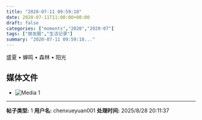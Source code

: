 ```yaml
---
title: "2020-07-11 09:59:18"
date: 2020-07-11T11:00:00+08:00
draft: false
categories: ["moments","2020","2020-07"]
tags: ["朋友圈","生活记录"]
summary: "2020-07-11 09:59:18..."
---
```


盛夏 • 蝉鸣 • 森林 • 阳光

## 媒体文件

- ![Media 1](/Moments/photos/2020-07-11/202007110959180.jpg)

---

**帖子类型:** 1
**用户名:** chenxueyuan001
**处理时间:** 2025/8/28 20:11:37